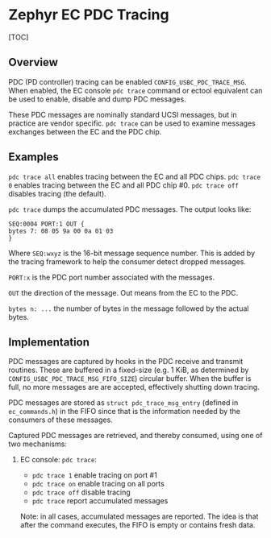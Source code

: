 # Zephyr EC PDC Tracing

[TOC]

## Overview

PDC (PD controller) tracing can be enabled `CONFIG_USBC_PDC_TRACE_MSG`.
When enabled, the EC console `pdc trace` command or ectool equivalent
can be used to enable, disable and dump PDC messages.

These PDC messages are nominally standard UCSI messages, but in practice
are vendor specific. `pdc trace` can be used to examine messages
exchanges between the EC and the PDC chip.

## Examples

`pdc trace all` enables tracing between the EC and all PDC chips.
`pdc trace 0` enables tracing between the EC and all PDC chip #0.
`pdc trace off` disables tracing (the default).

`pdc trace` dumps the accumulated PDC messages. The output looks like:

```
SEQ:0004 PORT:1 OUT {
bytes 7: 08 05 9a 00 0a 01 03
}
```

Where `SEQ:wxyz` is the 16-bit message sequence number. This is added by
the tracing framework to help the consumer detect dropped messages.

`PORT:x` is the PDC port number associated with the messages.

`OUT` the direction of the message. Out means from the EC to the PDC.

`bytes n: ...` the number of bytes in the message followed by the actual
bytes.

## Implementation

PDC messages are captured by hooks in the PDC receive and transmit
routines. These are buffered in a fixed-size (e.g. 1 KiB, as determined
by `CONFIG_USBC_PDC_TRACE_MSG_FIFO_SIZE`) circular buffer. When the
buffer is full, no more messages are are accepted, effectively shutting
down tracing.

PDC messages are stored as `struct pdc_trace_msg_entry` (defined in
`ec_commands.h`) in the FIFO since that is the information needed by
the consumers of these messages.

Captured PDC messages are retrieved, and thereby consumed, using one of
two mechanisms:

1. EC console: `pdc trace`:

   * `pdc trace 1` enable tracing on port #1
   * `pdc trace on` enable tracing on all ports
   * `pdc trace off` disable tracing
   * `pdc trace` report accumulated messages

   Note: in all cases, accumulated messages are reported. The idea is
   that after the command executes, the FIFO is empty or contains fresh
   data.
